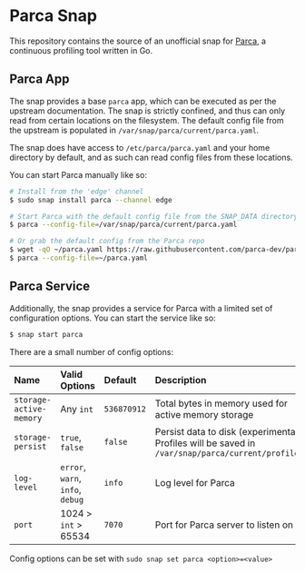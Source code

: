 # Parca Snap

This repository contains the source of an unofficial snap for [Parca](https://parca.dev), a
continuous profiling tool written in Go.

## Parca App

The snap provides a base `parca` app, which can be executed as per the upstream documentation. The
snap is strictly confined, and thus can only read from certain locations on the filesystem. The
default config file from the upstream is populated in `/var/snap/parca/current/parca.yaml`.

The snap does have access to `/etc/parca/parca.yaml` and your home directory by default, and as
such can read config files from these locations.

You can start Parca manually like so:

```bash
# Install from the 'edge' channel
$ sudo snap install parca --channel edge

# Start Parca with the default config file from the SNAP_DATA directory
$ parca --config-file=/var/snap/parca/current/parca.yaml

# Or grab the default config from the Parca repo
$ wget -qO ~/parca.yaml https://raw.githubusercontent.com/parca-dev/parca/main/parca.yaml
$ parca --config-file=~/parca.yaml
```

## Parca Service

Additionally, the snap provides a service for Parca with a limited set of configuration options.
You can start the service like so:

```bash
$ snap start parca
```

There are a small number of config options:

| Name                    | Valid Options                    | Default     | Description                                                                                        |
| :---------------------- | :------------------------------- | :---------- | :------------------------------------------------------------------------------------------------- |
| `storage-active-memory` | Any `int`                        | `536870912` | Total bytes in memory used for active memory storage                                               |
| `storage-persist`       | `true`, `false`                  | `false`     | Persist data to disk (experimental). Profiles will be saved in `/var/snap/parca/current/profiles/` |
| `log-level`             | `error`, `warn`, `info`, `debug` | `info`      | Log level for Parca                                                                                |
| `port`                  | 1024 > `int` > 65534             | `7070`      | Port for Parca server to listen on                                                                 |

Config options can be set with `sudo snap set parca <option>=<value>`

